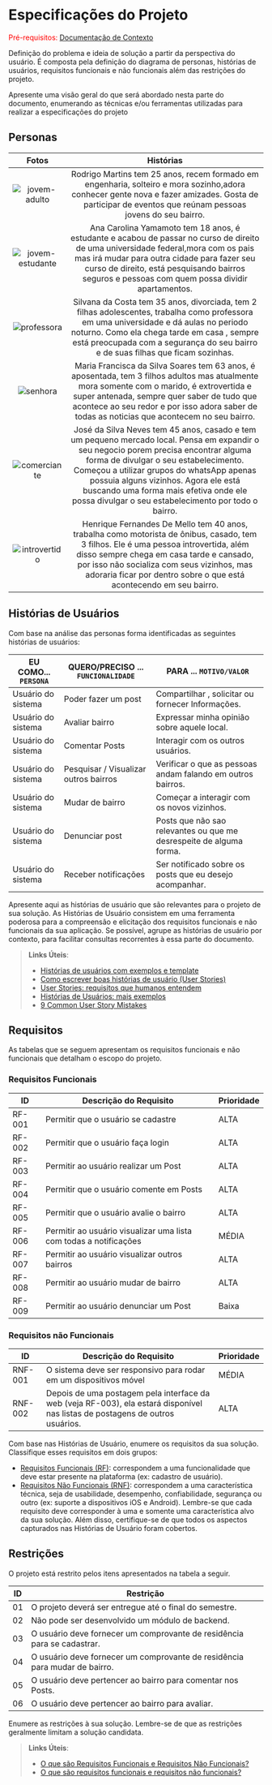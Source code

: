 # Especificações do Projeto

<span style="color:red">Pré-requisitos: <a href="1-Documentação de Contexto.md"> Documentação de Contexto</a></span>

Definição do problema e ideia de solução a partir da perspectiva do usuário. É composta pela definição do  diagrama de personas, histórias de usuários, requisitos funcionais e não funcionais além das restrições do projeto.

Apresente uma visão geral do que será abordado nesta parte do documento, enumerando as técnicas e/ou ferramentas utilizadas para realizar a especificações do projeto

## Personas

 Fotos            |  Histórias
:-------------------------:|:-------------------------:
![jovem-adulto](https://user-images.githubusercontent.com/4424108/114316957-1aff9a80-9b06-11eb-9d4e-242e23996415.jpeg) |  Rodrigo Martins tem 25 anos, recem formado em engenharia, solteiro e mora sozinho,adora conhecer gente nova e fazer amizades. Gosta de participar de eventos que reúnam pessoas jovens do seu bairro.
![jovem-estudante](https://user-images.githubusercontent.com/4424108/114316891-daa01c80-9b05-11eb-8fac-e7ca053e653b.jpeg)|Ana Carolina Yamamoto tem 18 anos, é estudante e acabou de passar no curso de direito de uma universidade federal,mora com os pais mas irá mudar para outra cidade para fazer seu curso de direito, está pesquisando bairros seguros e pessoas com quem possa dividir apartamentos.
![professora](https://user-images.githubusercontent.com/4424108/114316907-ebe92900-9b05-11eb-9fc9-67ef39003a1e.jpeg) | Silvana da Costa tem 35 anos, divorciada, tem 2 filhas adolescentes, trabalha como professora em uma universidade e dá aulas no periodo noturno. Como ela chega tarde em casa , sempre está preocupada com a segurança do seu bairro e de suas filhas que ficam sozinhas.
![senhora](https://user-images.githubusercontent.com/4424108/114316919-f99eae80-9b05-11eb-8339-a4962a78fb0a.jpeg)|Maria Francisca da Silva Soares tem 63 anos, é aposentada, tem 3 filhos adultos mas atualmente mora somente com o marido, é extrovertida e super antenada, sempre quer saber de tudo que acontece ao seu redor e por isso adora saber de todas as noticias que acontecem no seu bairro.
![comerciante](https://user-images.githubusercontent.com/4424108/114316946-0d4a1500-9b06-11eb-9ecd-e8c6f33e09bc.jpeg) | José da Silva Neves tem 45 anos, casado e tem um pequeno mercado local. Pensa em expandir o seu negocio porem precisa encontrar alguma forma de divulgar o seu estabelecimento. Começou a utilizar grupos do whatsApp apenas possuia alguns vizinhos. Agora ele está buscando uma forma mais efetiva onde ele possa divulgar o seu estabelecimento por todo o bairro.
![introvertido](https://user-images.githubusercontent.com/4424108/114317074-a1b47780-9b06-11eb-91fe-3734067e8541.jpeg) | Henrique Fernandes De Mello tem 40 anos, trabalha como motorista de ônibus, casado, tem 3 filhos. Ele é uma pessoa introvertida, além disso sempre chega em casa tarde e cansado, por isso não socializa com seus vizinhos, mas adoraria ficar por dentro sobre o que está acontecendo em seu bairro.

## Histórias de Usuários

Com base na análise das personas forma identificadas as seguintes histórias de usuários:

|EU COMO... `PERSONA`| QUERO/PRECISO ... `FUNCIONALIDADE` |PARA ... `MOTIVO/VALOR`                 |
|--------------------|------------------------------------|----------------------------------------|
|Usuário do sistema  | Poder fazer um post                      |Compartilhar , solicitar ou fornecer Informações.            |
|Usuário do sistema  | Avaliar bairro                     | Expressar minha opinião sobre aquele local.       |
|Usuário do sistema  | Comentar Posts                     | Interagir com os outros usuários.               |              |
|Usuário do sistema  | Pesquisar / Visualizar outros bairros          |Verificar o que as pessoas andam falando em outros bairros.              |
|Usuário do sistema  | Mudar de bairro                    | Começar a interagir com os novos vizinhos.             |
|Usuário do sistema  | Denunciar post                     | Posts que não sao relevantes ou que me desrespeite de alguma forma.              |
|Usuário do sistema  | Receber notificações                    | Ser notificado sobre os posts que eu desejo acompanhar.             |

Apresente aqui as histórias de usuário que são relevantes para o projeto de sua solução. As Histórias de Usuário consistem em uma ferramenta poderosa para a compreensão e elicitação dos requisitos funcionais e não funcionais da sua aplicação. Se possível, agrupe as histórias de usuário por contexto, para facilitar consultas recorrentes à essa parte do documento.

> **Links Úteis**:
> - [Histórias de usuários com exemplos e template](https://www.atlassian.com/br/agile/project-management/user-stories)
> - [Como escrever boas histórias de usuário (User Stories)](https://medium.com/vertice/como-escrever-boas-users-stories-hist%C3%B3rias-de-usu%C3%A1rios-b29c75043fac)
> - [User Stories: requisitos que humanos entendem](https://www.luiztools.com.br/post/user-stories-descricao-de-requisitos-que-humanos-entendem/)
> - [Histórias de Usuários: mais exemplos](https://www.reqview.com/doc/user-stories-example.html)
> - [9 Common User Story Mistakes](https://airfocus.com/blog/user-story-mistakes/)

## Requisitos

As tabelas que se seguem apresentam os requisitos funcionais e não funcionais que detalham o escopo do projeto.

### Requisitos Funcionais

|ID    | Descrição do Requisito  | Prioridade |
|------|-----------------------------------------|----|
|RF-001 |Permitir que o usuário se cadastre | ALTA | 
|RF-002 |Permitir que o usuário faça login | ALTA |
|RF-003 |Permitir ao usuário realizar um Post | ALTA | 
|RF-004 |Permitir que o usuário comente em Posts | ALTA |
|RF-005 |Permitir que o usuário avalie o bairro | ALTA |
|RF-006 |Permitir ao usuário visualizar uma lista com todas a notificações | MÉDIA |
|RF-007 |Permitir ao usuário visualizar outros bairros | ALTA |
|RF-008 |Permitir ao usuário mudar de bairro | ALTA |
|RF-009 |Permitir ao usuário denunciar um Post | Baixa |

### Requisitos não Funcionais

|ID     | Descrição do Requisito  |Prioridade |
|-------|-------------------------|----|
|RNF-001| O sistema deve ser responsivo para rodar em um dispositivos móvel | MÉDIA | 
|RNF-002| Depois de uma postagem pela interface da web (veja RF-003), ela estará disponível nas listas de postagens de outros usuários. |  ALTA | 

Com base nas Histórias de Usuário, enumere os requisitos da sua solução. Classifique esses requisitos em dois grupos:

- [Requisitos Funcionais
 (RF)](https://pt.wikipedia.org/wiki/Requisito_funcional):
 correspondem a uma funcionalidade que deve estar presente na
  plataforma (ex: cadastro de usuário).
- [Requisitos Não Funcionais
  (RNF)](https://pt.wikipedia.org/wiki/Requisito_n%C3%A3o_funcional):
  correspondem a uma característica técnica, seja de usabilidade,
  desempenho, confiabilidade, segurança ou outro (ex: suporte a
  dispositivos iOS e Android).
Lembre-se que cada requisito deve corresponder à uma e somente uma
característica alvo da sua solução. Além disso, certifique-se de que
todos os aspectos capturados nas Histórias de Usuário foram cobertos.

## Restrições

O projeto está restrito pelos itens apresentados na tabela a seguir.

|ID| Restrição                                             |
|--|-------------------------------------------------------|
|01| O projeto deverá ser entregue até o final do semestre. |
|02| Não pode ser desenvolvido um módulo de backend.        |
|03| O usuário  deve fornecer um comprovante de residência para se cadastrar.    |
|04| O usuário  deve fornecer um comprovante de residência para mudar de bairro.    |
|05| O usuário  deve pertencer ao bairro para comentar nos Posts.   |
|06| O usuário  deve pertencer ao bairro para avaliar.   |


Enumere as restrições à sua solução. Lembre-se de que as restrições geralmente limitam a solução candidata.

> **Links Úteis**:
> - [O que são Requisitos Funcionais e Requisitos Não Funcionais?](https://codificar.com.br/requisitos-funcionais-nao-funcionais/)
> - [O que são requisitos funcionais e requisitos não funcionais?](https://analisederequisitos.com.br/requisitos-funcionais-e-requisitos-nao-funcionais-o-que-sao/)
